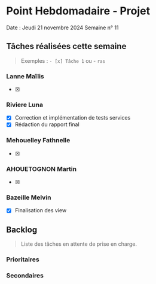 # Point Hebdomadaire - Projet

Date : Jeudi 21 novembre 2024
Semaine n° 11

## Tâches réalisées cette semaine

> Exemples : `- [x] Tâche 1` ou - `ras`

### Lanne Maïlis
- [X] 

### Riviere Luna
- [X] Correction et implémentation de tests services
- [X] Rédaction du rapport final

### Mehouelley Fathnelle
- [X] 
### AHOUETOGNON Martin
- [X] 
### Bazeille Melvin

- [X] Finalisation des view

## Backlog

> Liste des tâches en attente de prise en charge.


### Prioritaires


### Secondaires
